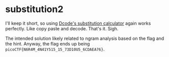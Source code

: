 # substitution2

I'll keep it short, so using [Dcode's substitution calculator](https://www.dcode.fr/monoalphabetic-substitution) again works perfectly. Like copy paste and decode. That's it. Sigh.

The intended solution likely related to ngram analysis based on the flag and the hint. Anyway, the flag ends up being `picoCTF{N6R4M_4N41Y515_15_73D10U5_6CDAEA76}`.